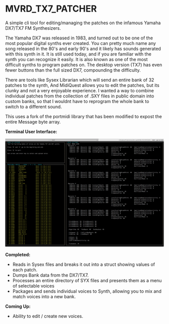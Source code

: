 # MVRD_TX7_PATCHER
A simple cli tool for editing/managing the patches on the infamous Yamaha DX7/TX7 FM Synthesizers. 

The Yamaha DX7 was released in 1983, and turned out to be one of the most popular digital synths ever created. You can pretty much name any song released in the 80's and early 90's and it likely has sounds generated with this synth in it. It is still used today, and if you are familiar with the synth you can recognize it easily. It is also known as one of the most difficult synths to program patches on. The desktop version (TX7) has even fewer buttons than the full sized DX7, compounding the difficulty. 

There are tools like Sysex Librarian which will send an entire bank of 32 patches to the synth, And MidiQuest allows you to edit the patches, but its clunky and not a very enjoyable experience. I wanted a way to combine individual patches from the collection of .SXY files in public domain into custom banks, so that I wouldnt have to reprogram the whole bank to switch to a different sound. 

This uses a fork of the portmidi library that has been modified to expost the entire Message byte array.  

**Terminal User Interface:**

![screenshot1](screenshots/MVRD_TX7_PATCHER.png)

**Completed:**
* Reads in Sysex files and breaks it out into a struct showing values of each patch.
* Dumps Bank data from the DX7/TX7.
* Processes an entire directory of SYX files and presents them as a menu of selectable voices
* Packages and sends individual voices to Synth, allowing you to mix and match voices into a new bank.

**Coming Up:** 
* Ability to edit / create new voices. 
